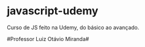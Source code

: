 # javascript-udemy
Curso de JS feito na Udemy, do básico ao avançado.

#Professor Luiz Otávio Miranda#